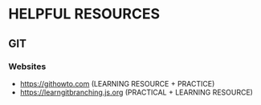 # HELPFUL RESOURCES 
## GIT
### Websites
- https://githowto.com  (LEARNING RESOURCE + PRACTICE)
- https://learngitbranching.js.org (PRACTICAL + LEARNING RESOURCE)
